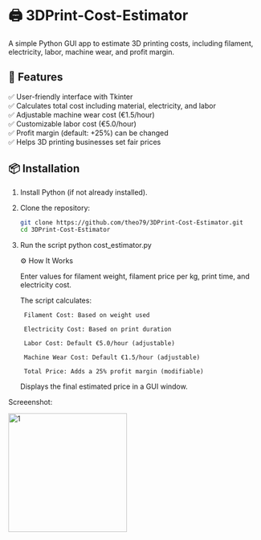 # 🖨️ 3DPrint-Cost-Estimator
A simple Python GUI app to estimate 3D printing costs, including filament, electricity, labor, machine wear, and profit margin.

## 🔹 Features
✅ User-friendly interface with Tkinter  
✅ Calculates total cost including material, electricity, and labor  
✅ Adjustable machine wear cost (€1.5/hour)  
✅ Customizable labor cost (€5.0/hour)  
✅ Profit margin (default: +25%) can be changed  
✅ Helps 3D printing businesses set fair prices  

## 📦 Installation
1. Install Python (if not already installed).
2. Clone the repository:
   ```bash
   git clone https://github.com/theo79/3DPrint-Cost-Estimator.git
   cd 3DPrint-Cost-Estimator
3. Run the script
   python cost_estimator.py

   ⚙️ How It Works

    Enter values for filament weight, filament price per kg, print time, and electricity cost.

    The script calculates:

        Filament Cost: Based on weight used

        Electricity Cost: Based on print duration

        Labor Cost: Default €5.0/hour (adjustable)

        Machine Wear Cost: Default €1.5/hour (adjustable)

        Total Price: Adds a 25% profit margin (modifiable)

    Displays the final estimated price in a GUI window.


Screeenshot:

<img width="236" alt="1" src="https://github.com/user-attachments/assets/adcf1663-3ad4-47f9-81ea-1ff132732ef6" />


